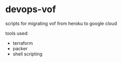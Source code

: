 # devops-vof
scripts for migrating vof from heroku to google cloud

tools used:

- terraform
- packer
- shell scripting 
